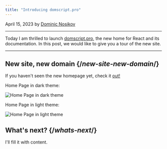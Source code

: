 ```yaml
---
title: "Introducing domscript.pro"
---
```


April 15, 2023 by [Dominic Nosikov](https://twitter.com/domscript)

---

<Intro>

Today I am thrilled to launch [domscript.pro](https://domscript.pro), the new home for React and its documentation. In this post, we would like to give you a tour of the new site.

</Intro>

---

## New site, new domain {/*new-site-new-domain*/}

If you haven't seen the new homepage yet, check it [out!](/)

Home Page in dark theme:

<Image src="blog/introducing-react-dev/home-dark" format="png" width={2940} height={1690} alt="Home Page in dark theme" dark={false}>
</Image>

Home Page in light theme:

<Image src="blog/introducing-react-dev/home-light" format="png" width={2940} height={1690} alt="Home Page in light theme" dark={false}>
</Image>

## What's next? {/*whats-next*/}

I'll fill it with content.
